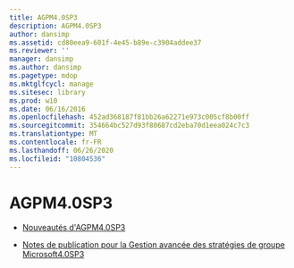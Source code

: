 ```yaml
---
title: AGPM4.0SP3
description: AGPM4.0SP3
author: dansimp
ms.assetid: cd80eea9-601f-4e45-b89e-c3904addee37
ms.reviewer: ''
manager: dansimp
ms.author: dansimp
ms.pagetype: mdop
ms.mktglfcycl: manage
ms.sitesec: library
ms.prod: w10
ms.date: 06/16/2016
ms.openlocfilehash: 452ad368187f81bb26a62271e973c005cf8b00ff
ms.sourcegitcommit: 354664bc527d93f80687cd2eba70d1eea024c7c3
ms.translationtype: MT
ms.contentlocale: fr-FR
ms.lasthandoff: 06/26/2020
ms.locfileid: "10804536"
---
```

# AGPM4.0SP3


-   [Nouveautés d'AGPM4.0SP3](whats-new-in-agpm-40-sp3.md)

-   [Notes de publication pour la Gestion avancée des stratégies de groupe Microsoft4.0SP3](release-notes-for-microsoft-advanced-group-policy-management-40-sp3.md)

 

 





